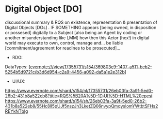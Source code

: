 # Digital Object [DO]

discussional summary & RQS on existence, representation &amp; presentation of Digital Objects [DOs]
.
IF SOMETHING appears [being owned, in disposition or possesed] digitally to a Subject [also being an Agent by coding or another misunderstanding like LMM) how then this Actor (hex!) in digital world may execute to own, control, manage and... be liable [commitment/agreement for readines to be prosecuted]...

- RDO:

DataTypes: [[evernote:///view/17355731/s154/369803e9-1407-a511-beb2-5254b5d9721c/b3d6d954-c2a9-4456-a092-da5a1e2e312b](https://www.evernote.com/shard/s154/sh/369803e9-1407-a511-beb2-5254b5d9721c/h9M0TqPsmGVX7pcuGbDwYmFQYI92B0VXMTirgfnaGqcaE6Wjx8m50Q04vA)]

- UI/UX:

[https://www.evernote.com/shard/s154/nl/17355731/26eb03fa-3a9f-5ed0-26b2-431b8a522eb8?title=RQS%5B20A%5D-1D:UI%5D-HTML%20epesi
](https://www.evernote.com/shard/s154/sh/26eb03fa-3a9f-5ed0-26b2-431b8a522eb8/55Hc8lI5pUJf5nszJh3LketZQ06nvypQmqysIomYWtbtSFHs2REYkNTbIg)https://www.evernote.com/shard/s154/sh/26eb03fa-3a9f-5ed0-26b2-431b8a522eb8/55Hc8lI5pUJf5nszJh3LketZQ06nvypQmqysIomYWtbtSFHs2REYkNTbIg
